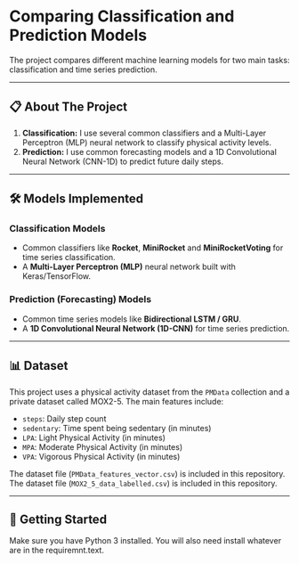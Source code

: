 # Comparing Classification and Prediction Models

The project compares different machine learning models for two main tasks: classification and time series prediction.

---

## 📋 About The Project

1.  **Classification:** I use several common classifiers and a Multi-Layer Perceptron (MLP) neural network to classify physical activity levels.
2.  **Prediction:** I use common forecasting models and a 1D Convolutional Neural Network (CNN-1D) to predict future daily steps.

---

## 🛠️ Models Implemented

### Classification Models
* Common classifiers like **Rocket**, **MiniRocket** and **MiniRocketVoting** for time series classification.
* A **Multi-Layer Perceptron (MLP)** neural network built with Keras/TensorFlow.

### Prediction (Forecasting) Models
* Common time series models like **Bidirectional LSTM / GRU**.
* A **1D Convolutional Neural Network (1D-CNN)** for time series prediction.

---

## 📊 Dataset

This project uses a physical activity dataset from the `PMData` collection and a private dataset called MOX2-5. The main features include:
* `steps`: Daily step count
* `sedentary`: Time spent being sedentary (in minutes)
* `LPA`: Light Physical Activity (in minutes)
* `MPA`: Moderate Physical Activity (in minutes)
* `VPA`: Vigorous Physical Activity (in minutes)

The dataset file (`PMData_features_vector.csv`) is included in this repository.
The dataset file (`MOX2_5_data_labelled.csv`) is included in this repository.

---

## 🚀 Getting Started

Make sure you have Python 3 installed. You will also need install whatever are in the requiremnt.text.
